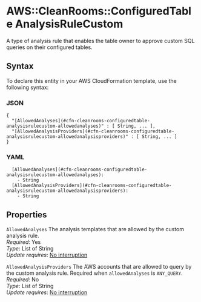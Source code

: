 # AWS::CleanRooms::ConfiguredTable AnalysisRuleCustom<a name="aws-properties-cleanrooms-configuredtable-analysisrulecustom"></a>

A type of analysis rule that enables the table owner to approve custom SQL queries on their configured tables\.

## Syntax<a name="aws-properties-cleanrooms-configuredtable-analysisrulecustom-syntax"></a>

To declare this entity in your AWS CloudFormation template, use the following syntax:

### JSON<a name="aws-properties-cleanrooms-configuredtable-analysisrulecustom-syntax.json"></a>

```
{
  "[AllowedAnalyses](#cfn-cleanrooms-configuredtable-analysisrulecustom-allowedanalyses)" : [ String, ... ],
  "[AllowedAnalysisProviders](#cfn-cleanrooms-configuredtable-analysisrulecustom-allowedanalysisproviders)" : [ String, ... ]
}
```

### YAML<a name="aws-properties-cleanrooms-configuredtable-analysisrulecustom-syntax.yaml"></a>

```
  [AllowedAnalyses](#cfn-cleanrooms-configuredtable-analysisrulecustom-allowedanalyses): 
    - String
  [AllowedAnalysisProviders](#cfn-cleanrooms-configuredtable-analysisrulecustom-allowedanalysisproviders): 
    - String
```

## Properties<a name="aws-properties-cleanrooms-configuredtable-analysisrulecustom-properties"></a>

`AllowedAnalyses`  <a name="cfn-cleanrooms-configuredtable-analysisrulecustom-allowedanalyses"></a>
The analysis templates that are allowed by the custom analysis rule\.  
*Required*: Yes  
*Type*: List of String  
*Update requires*: [No interruption](https://docs.aws.amazon.com/AWSCloudFormation/latest/UserGuide/using-cfn-updating-stacks-update-behaviors.html#update-no-interrupt)

`AllowedAnalysisProviders`  <a name="cfn-cleanrooms-configuredtable-analysisrulecustom-allowedanalysisproviders"></a>
The AWS accounts that are allowed to query by the custom analysis rule\. Required when `allowedAnalyses` is `ANY_QUERY`\.  
*Required*: No  
*Type*: List of String  
*Update requires*: [No interruption](https://docs.aws.amazon.com/AWSCloudFormation/latest/UserGuide/using-cfn-updating-stacks-update-behaviors.html#update-no-interrupt)